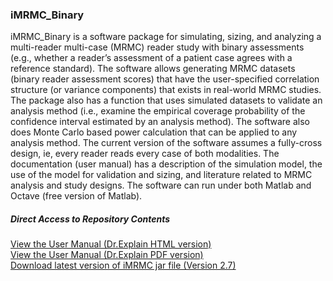 <h3>iMRMC_Binary</h3>

iMRMC_Binary is a software package for simulating, sizing, and analyzing a multi-reader multi-case (MRMC) reader study with binary assessments (e.g., whether a reader’s assessment of a patient case agrees with a reference standard). The software allows generating MRMC datasets (binary reader assessment scores) that have the user-specified correlation structure (or variance components) that exists in real-world MRMC studies. The package also has a function that uses simulated datasets to validate an analysis method (i.e., examine the empirical coverage probability of the confidence interval estimated by an analysis method). The software also does Monte Carlo based power calculation that can be applied to any analysis method. The current version of the software assumes a fully-cross design, ie, every reader reads every case of both modalities. The documentation (user manual) has a description of the simulation model, the use of the model for validation and sizing, and literature related to MRMC analysis and study designs. The software can run under both Matlab and Octave (free version of Matlab). 


<h5>Direct Access to Repository Contents</h5>
<a href="https://rawgit.com/dillipemmanuel/iMRMC_Standalone_Application/master/iMRMC/userManual/index.htm"target="_blank"> View the User Manual (Dr.Explain HTML version)</a><br/>
<a href="https://github.com/dillipemmanuel/iMRMC_Standalone_Application/blob/master/iMRMC/usermanual.pdf"> View the User Manual (Dr.Explain PDF version)</a><br/>
<a href="https://github.com/dillipemmanuel/iMRMC_Standalone_Application/raw/master/iMRMC-v2p7.jar"> Download latest version of iMRMC jar file (Version 2.7)</a><br/>
